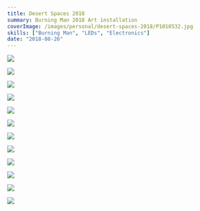 ```yaml
---
title: Desert Spaces 2018
summary: Burning Man 2018 Art installation
coverImage: /images/personal/desert-spaces-2018/P1010532.jpg
skills: ["Burning Man", "LEDs", "Electronics"]
date: "2018-08-26"
---
```


![](/images/personal/desert-spaces-2018/P1010528.jpg)

![](/images/personal/desert-spaces-2018/P1010539.jpg)

![](/images/personal/desert-spaces-2018/P1010656.jpg)

![](/images/personal/desert-spaces-2018/P1010657.jpg)

![](/images/personal/desert-spaces-2018/P1010802.jpg)

![](/images/personal/desert-spaces-2018/P1010805.jpg)

![](/images/personal/desert-spaces-2018/P1010809.jpg)

![](/images/personal/desert-spaces-2018/P1010876.jpg)

![](/images/personal/desert-spaces-2018/P1150105.jpg)

![](/images/personal/desert-spaces-2018/P1010526.jpg)

![](/images/personal/desert-spaces-2018/P1010527.jpg)

![](/images/personal/desert-spaces-2018/P1150035.jpg)
